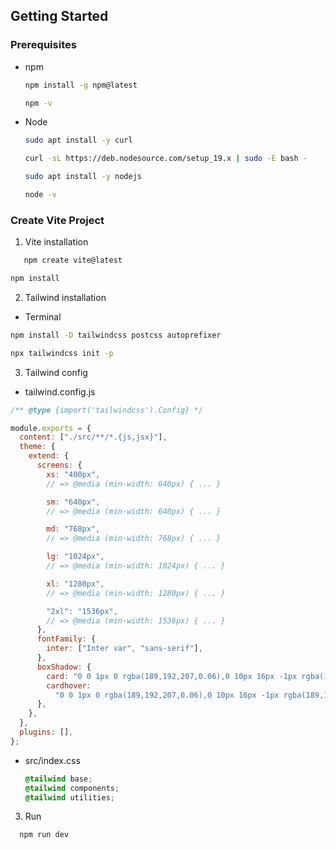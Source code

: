 <!-- GETTING STARTED -->

## Getting Started

### Prerequisites

- npm

  ```sh
  npm install -g npm@latest
  ```

  ```sh
  npm -v
  ```

 - Node

    ```sh
    sudo apt install -y curl
    ```

    ```sh
    curl -sL https://deb.nodesource.com/setup_19.x | sudo -E bash -
    ```

    ```sh
    sudo apt install -y nodejs
    ```

    ```sh
    node -v
    ```

### Create Vite Project

1. Vite installation

```sh
   npm create vite@latest
```
  
  ```sh
  npm install
  ```


2. Tailwind installation

- Terminal

```sh
npm install -D tailwindcss postcss autoprefixer
```

```sh
npx tailwindcss init -p
```

3. Tailwind config

- tailwind.config.js

```js
/** @type {import('tailwindcss').Config} */

module.exports = {
  content: ["./src/**/*.{js,jsx}"],
  theme: {
    extend: {
      screens: {
        xs: "400px",
        // => @media (min-width: 640px) { ... }

        sm: "640px",
        // => @media (min-width: 640px) { ... }

        md: "768px",
        // => @media (min-width: 768px) { ... }

        lg: "1024px",
        // => @media (min-width: 1024px) { ... }

        xl: "1280px",
        // => @media (min-width: 1280px) { ... }

        "2xl": "1536px",
        // => @media (min-width: 1536px) { ... }
      },
      fontFamily: {
        inter: ["Inter var", "sans-serif"],
      },
      boxShadow: {
        card: "0 0 1px 0 rgba(189,192,207,0.06),0 10px 16px -1px rgba(189,192,207,0.2)",
        cardhover:
          "0 0 1px 0 rgba(189,192,207,0.06),0 10px 16px -1px rgba(189,192,207,0.4)",
      },
    },
  },
  plugins: [],
};
```

- src/index.css

  ```css
  @tailwind base;
  @tailwind components;
  @tailwind utilities;
  ```

3. Run

```sh
  npm run dev
```
